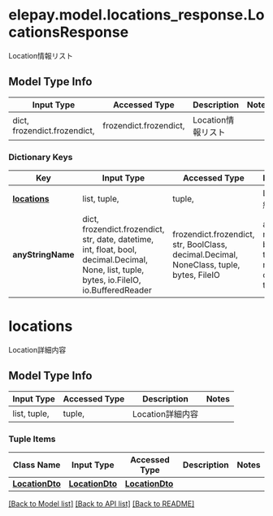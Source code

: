 # elepay.model.locations_response.LocationsResponse

Location情報リスト

## Model Type Info
Input Type | Accessed Type | Description | Notes
------------ | ------------- | ------------- | -------------
dict, frozendict.frozendict,  | frozendict.frozendict,  | Location情報リスト | 

### Dictionary Keys
Key | Input Type | Accessed Type | Description | Notes
------------ | ------------- | ------------- | ------------- | -------------
**[locations](#locations)** | list, tuple,  | tuple,  | Location詳細内容 | [optional] 
**anyStringName** | dict, frozendict.frozendict, str, date, datetime, int, float, bool, decimal.Decimal, None, list, tuple, bytes, io.FileIO, io.BufferedReader | frozendict.frozendict, str, BoolClass, decimal.Decimal, NoneClass, tuple, bytes, FileIO | any string name can be used but the value must be the correct type | [optional]

# locations

Location詳細内容

## Model Type Info
Input Type | Accessed Type | Description | Notes
------------ | ------------- | ------------- | -------------
list, tuple,  | tuple,  | Location詳細内容 | 

### Tuple Items
Class Name | Input Type | Accessed Type | Description | Notes
------------- | ------------- | ------------- | ------------- | -------------
[**LocationDto**](LocationDto.md) | [**LocationDto**](LocationDto.md) | [**LocationDto**](LocationDto.md) |  | 

[[Back to Model list]](../../README.md#documentation-for-models) [[Back to API list]](../../README.md#documentation-for-api-endpoints) [[Back to README]](../../README.md)

